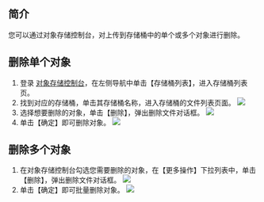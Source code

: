 ## 简介
您可以通过对象存储控制台，对上传到存储桶中的单个或多个对象进行删除。




## 删除单个对象
1. 登录 [对象存储控制台](https://console.cloud.tencent.com/cos5)，在左侧导航中单击【存储桶列表】，进入存储桶列表页。
2. 找到对应的存储桶，单击其存储桶名称，进入存储桶的文件列表页面。
![](https://main.qcloudimg.com/raw/9b12d4bef552c8f2ae5759891e113df2.jpg)
3. 选择想要删除的对象，单击【删除】，弹出删除文件对话框。
![](https://main.qcloudimg.com/raw/2bdec7021171ddb5bea5868783dfaee4.png)
4. 单击【确定】即可删除对象。
![](https://main.qcloudimg.com/raw/7109059ad4ed459b8dd2ae0550255b4d.png)


## 删除多个对象
1. 在对象存储控制台勾选您需要删除的对象，在【更多操作】下拉列表中，单击【删除】，弹出删除文件对话框。
![](https://main.qcloudimg.com/raw/b69677d7cb06a9bbcab599f4617ec5d5.png)
2. 单击【确定】即可批量删除对象。
![](https://main.qcloudimg.com/raw/5deca5123943084303781c9cd082b514.png)

